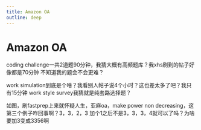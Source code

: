 ```yaml
---
title: Amazon OA
outline: deep
---
```

# Amazon OA

coding challenge一共2道题90分钟，我猜大概有高频题库？我xhs刷到的帖子好像都是70分钟 不知道我的题会不会更难？

work simulation到底是个啥？我看别人帖子说4个小时？这也差太多了吧？我只有15分钟
work style survey我猜就是纯套路选择题？

如图，刷fastprep上来就怀疑人生，亚麻oa，make power non decreasing，这第三个例子咋回事啊？3，3，2，3 加个1之后不是3，3，3，4就可以了吗？为啥要加3变成3356啊


<ReferenceSource
:sources="[
{
title: '救救孩子，亚麻oa这题有bug吧？',
link: 'http://xhslink.com/o/ALFH6prZNH5',
site: 'Xiaohongshu',
author: 'Hongshu ID：7210427699',
date: '2025-02-23',
category: 'Post'
}
]"
/>
